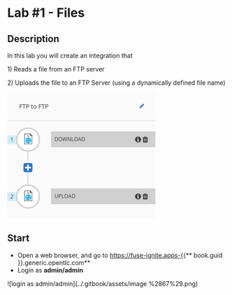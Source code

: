 # Lab \#1 - Files

## Description

In this lab you will create an integration that

1\) Reads a file from an FTP server

2\) Uploads the file to an FTP Server \(using a dynamically defined file name\)

![](/.gitbook/assets/lab1.png)

## Start

* Open a web browser, and go to [https://fuse-ignite.apps-{{](https://fuse-ignite.apps-{{)** book.guid }}.generic.opentlc.com**
* Login as **admin/admin**

![login as admin/admin](../.gitbook/assets/image %2867%29.png)

